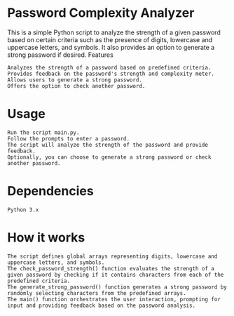# Password Complexity Analyzer

This is a simple Python script to analyze the strength of a given password based on certain criteria such as the presence of digits, lowercase and uppercase letters, and symbols. It also provides an option to generate a strong password if desired.
Features

    Analyzes the strength of a password based on predefined criteria.
    Provides feedback on the password's strength and complexity meter.
    Allows users to generate a strong password.
    Offers the option to check another password.

# Usage

    Run the script main.py.
    Follow the prompts to enter a password.
    The script will analyze the strength of the password and provide feedback.
    Optionally, you can choose to generate a strong password or check another password.

# Dependencies

    Python 3.x

# How it works

    The script defines global arrays representing digits, lowercase and uppercase letters, and symbols.
    The check_password_strength() function evaluates the strength of a given password by checking if it contains characters from each of the predefined criteria.
    The generate_strong_password() function generates a strong password by randomly selecting characters from the predefined arrays.
    The main() function orchestrates the user interaction, prompting for input and providing feedback based on the password analysis.


